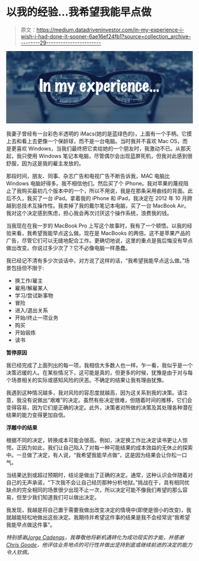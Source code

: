 # 以我的经验…我希望我能早点做

> 原文：<https://medium.datadriveninvestor.com/in-my-experience-i-wish-i-had-done-it-sooner-6ae16ef24fb1?source=collection_archive---------29----------------------->

![](img/a67fdcbd9240a90f67eac6e2a51d8561.png)

我妻子曾经有一台彩色半透明的 iMacs(她的是蓝绿色的)，上面有一个手柄。它摸上去和看上去更像一个保龄球，而不是一台电脑。当时我并不喜欢 Mac OS，而是更喜欢 Windows，当我们最终把它卖给她的一个朋友时，我激动不已。从那天起，我只使用 Windows 笔记本电脑，尽管偶尔会出现蓝屏死机，但我对此感到很舒服，因为这是我的雇主发放的。

那段时间，朋友、同事、杂志广告和电视广告不断告诉我，MAC 电脑比 Windows 电脑好得多。我不相信他们。然后买了个 iPhone。我对苹果的蔑视阻止了我购买最初几个版本中的一个，所以不用说，我是在那条采用曲线的背面。此后不久，我买了一台 iPad。拿着我的 iPhone 和 iPad，我决定在 2012 年 10 月跨越到总技术互操作性。我卖掉了我的戴尔笔记本电脑，买了一台 MacBook Air。我对这个决定感到焦虑，担心我会再次讨厌这个操作系统，浪费我的钱。

当我现在在我一岁的 MacBook Pro 上写这个故事时，我有了一个顿悟。以我的经验来看，我希望我能早点这么做。现在是 MacBooks 的两倍。这不是苹果产品的广告，尽管它们可以无缝地配合工作。更确切地说，这里的重点是我后悔没有早点做出改变。你说过多少次了？它不必像电脑一样愚蠢。

我已经记不清有多少次谈话中，对方说了这样的话，“我希望我能早点这么做。”场景包括但不限于:

*   换工作/雇主
*   雇用/解雇某人
*   学习/尝试新事物
*   冒险
*   进入/退出关系
*   开始/终止一项业务
*   购买
*   开始锻炼
*   读书

**暂停原因**

我已经完成了上面列出的每一项，我相信大多数人也一样。乍一看，我似乎是一个决策迟缓的人。在某些情况下，这可能是真的，但更多的时候，犹豫是由于对与每个场景相关的实际或感知风险的厌恶。不确定的结果让我有理由犹豫。

我遇到这种情况越多，我对风险的容忍度就越高，因为这关系到我的决策。请注意，我没有说做出“艰难”的决定。虽然有些决定很难，但随着时间的推移，它们会变得容易，因为它们是正确的决定。此外，决策者对所做的决策及其处理各种潜在结果的能力变得更加自信。

**浮雕中的结果**

根据不同的决定，转换成本可能会很高。例如，决定换工作比决定读书更让人惊愕。正因为如此，我们让自己陷入了对每一种可能结果的成本效益的无休止的探索中。一旦做了决定，有人说，“我希望我能早点做”，这是因为结果会让你松一口气。

当结果达到或超过预期时，结论是做出了正确的决定。通常，这种认识会伴随着对自己的无声承诺，“下次我不会让自己经历那种分析地狱。”挑战在于，具有相同优缺点的完全相同的场景很少出现不止一次，所以决定可能不像我们希望的那么容易，但至少我们知道我们可以做出决定。

我发现，我越是将自己置于需要我做出改变决定的情境中(即使是很小的改变)，我就越能轻松地做出这些决定。我期待并希望这件事的结果是我不会经常说“我希望我能早点做这件事”。

*特别感谢*[*Jorge Cadenas*](https://www.linkedin.com/in/jorge-cadenas-6a8437/)*，我尊敬他将新机遇转化为成功现实的才能，并感谢*[*Chris Goode*](https://www.linkedin.com/in/christopher-goode-07529423/)*，他评估业务地点的可行性并做出坚持到底或继续前进的决定的能力令人钦佩。*